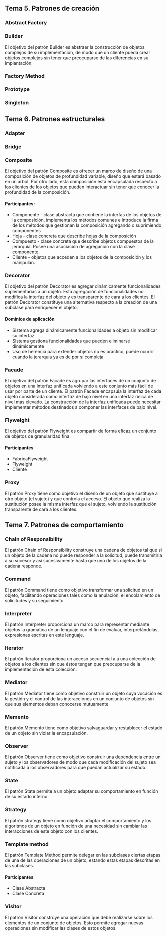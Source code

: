 ## Tema 5. Patrones de creación
### Abstract Factory
### Builder
El objetivo del patrón Builder es abstraer la construcción de objetos complejos de su implementación, de modo que un cliente pueda crear objetos complejos sin tener que preocuparse de las diferencias en su implantación.
### Factory Method
###  Prototype
### Singleton
## Tema 6. Patrones estructurales
### Adapter
### Bridge
### Composite
El objetivo del patrón Composite es ofrecer un marco de diseño de una composición de objetos de profundidad variable, diseño que estará basado en un árbol.
Por otro lado, esta composición está encapsulada respecto a los clientes de los objetos que pueden interactuar sin tener que conocer la profundidad de la composición.
#### Participantes:
- Componente - clase abstracta que contiene la interfas de los objetos de la composición, implementa los métodos comunes e introduce la firma de los métodos que gestionan la composición agregando o suprimiendo componentes
- Hoja - clase concreta que describe hojas de la composición
- Compuesto - clase concreta que describe objetos compuestos de la jerarquía. Posee una asociación de agregación con la clase componente.
- Cliente - objetos que acceden a los objetos de la composición y los manipulan.
### Decorator
El objetivo del patrón Decorator es agregar dinámicamente funcionalidades suplementarias a un objeto. Esta agregación de funcionalidades no modifica la interfaz del objeto y es transparente de cara a los clientes.
El patrón Decorator constituye una alternativa respecto a la creación de una subclase para enriquecer el objeto.
#### Dominios de aplicación
- Sistema agrega dinámicamente funcionalidades a objeto sin modificar su interfaz
- Sistema gestiona funcionalidades que pueden eliminarse dinámicamente
- Uso de herencia para extender objetos no es práctico, puede ocurrir cuando la jerarquía ya es de por sí compleja
### Facade
El objetivo del patrón Facade es agrupar las interfaces de un conjunto de objetos en una interfaz unificada volviendo a este conjunto más fácil de usar por parte de un cliente.
El patrón Facade encapsula la interfaz de cada objeto considerada como interfaz de bajo nivel en una interfaz única de nivel más elevado. La construcción de la interfaz unificada puede necesitar implementar métodos destinados a componer las interfaces de bajo nivel.
### Flyweight
El objetivo del patrón Flyweight es compartir de forma eficaz un conjunto de objetos de granularidad fina.
#### Participantes
- FabricaFlyweight
- Flyweight
- Cliente
### Proxy
El patrón Proxy tiene como objetivo el diseño de un objeto que sustituye a otro objeto (el sujeto) y que controla el acceso.
El objeto que realiza la sustitución posee la misma interfaz que el sujeto, volviendo la sustitución transparente de cara a los clientes.
## Tema 7. Patrones de comportamiento
### Chain of Responsibility
El patrón Chain of Responsibility construye una cadena de objetos tal que si un objeto de la cadena no puede responder a la solicitud, puede transmitirla a su sucesor y así sucesivamente hasta que uno de los objetos de la cadena responde.
### Command
El patrón Command tiene como objetivo transformar una solicitud en un objeto, facilitando operaciones tales como la anulación, el encolamiento de solicitudes y su seguimiento.
### Interpreter
El patrón Interpreter proporciona un marco para representar mediante objetos la gramática de un lenguaje con el fin de evaluar, interpretándolas, expresiones escritas en este lenguaje.
### Iterator
El patrón Iterator proporciona un acceso secuencial a a una colección de objetos a los clientes sin que éstos tengan que preocuparse de la implementación de esta colección.
### Mediator
El patrón Mediator tiene como objetivo construir un objeto cuya vocación es la gestión y el control de las interacciones en un conjunto de objetos sin que sus elementos deban conocerse mutuamente
### Memento
El patrón Memento tiene como objetivo salvaguardar y restablecer el estado de un objeto sin violar la encapsulación.
### Observer
El patrón Observer tiene como objetivo construir una dependencia entre un sujeto y los observadores de modo que cada modificación del sujeto sea notificada a los observadores para que puedan actualizar su estado.
### State
El patrón State permite a un objeto adaptar su comportamiento en función de su estado interno.

### Strategy
El patrón strategy tiene como objetivo adaptar el comportamiento y los algoritmos de un objeto en función de una necesidad sin cambiar las interacciones de este objeto con los clientes.
### Template method
El patrón Template Method permite delegar en las subclases ciertas etapas de una de las operaciones de un objeto, estando estas etapas descritas en las subclases.
#### Participantes
- Clase Abstracta
- Clase Concreta
### Visitor
El patrón Visitor construye una operación que debe realizarse sobre los elementos de un conjunto de objetos. Esto permite agregar nuevas operaciones sin modificar las clases de estos objetos.

